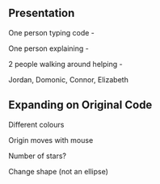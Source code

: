 ## Presentation
One person typing code - 

One person explaining - 

2 people walking around helping - 


Jordan, Domonic, Connor, Elizabeth
## Expanding on Original Code
Different colours

Origin moves with mouse

Number of stars?

Change shape (not an ellipse)
